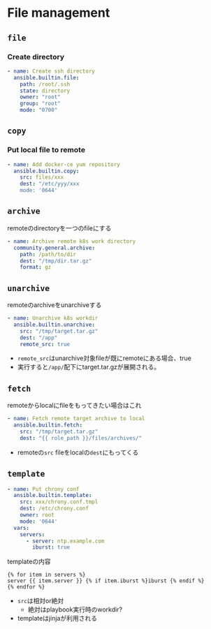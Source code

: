 # File management

## `file`

### Create directory

```yaml
- name: Create ssh directory
  ansible.builtin.file:
    path: /root/.ssh
    state: directory
    owner: "root"
    group: "root"
    mode: "0700"
```

## `copy`

### Put local file to remote

```yaml
- name: Add docker-ce yum repository
  ansible.builtin.copy:
    src: files/xxx
    dest: "/etc/yyy/xxx
    mode: '0644'
```

## `archive`

remoteのdirectoryを一つのfileにする

```yaml
- name: Archive remote k8s work directory
  community.general.archive:
    path: /path/to/dir
    dest: "/tmp/dir.tar.gz"
    format: gz
```

## `unarchive`

remoteのarchiveをunarchiveする

```yaml
- name: Unarchive k8s workdir
  ansible.builtin.unarchive:
    src: "/tmp/target.tar.gz"
    dest: "/app"
    remote_src: true
```

* `remote_src`はunarchive対象fileが既にremoteにある場合、true
* 実行すると`/app/`配下にtarget.tar.gzが展開される。

## `fetch`

remoteからlocalにfileをもってきたい場合はこれ

```yaml
- name: Fetch remote target archive to local
  ansible.builtin.fetch:
    src: "/tmp/target.tar.gz"
    dest: "{{ role_path }}/files/archives/"
```

* remoteの`src` fileをlocalの`dest`にもってくる

## `template`

```yaml
- name: Put chrony conf
  ansible.builtin.template:
    src: xxx/chrony.conf.tmpl
    dest: /etc/chrony.conf
    owner: root
    mode: '0644'
  vars:
    servers:
      - server: ntp.example.com
        iburst: true
```

templateの内容

```
{% for item in servers %}
server {{ item.server }} {% if item.iburst %}iburst {% endif %}
{% endfor %}
```

* `src`は相対or絶対
  * 絶対はplaybook実行時のworkdir?
* templateはjinjaが利用される



